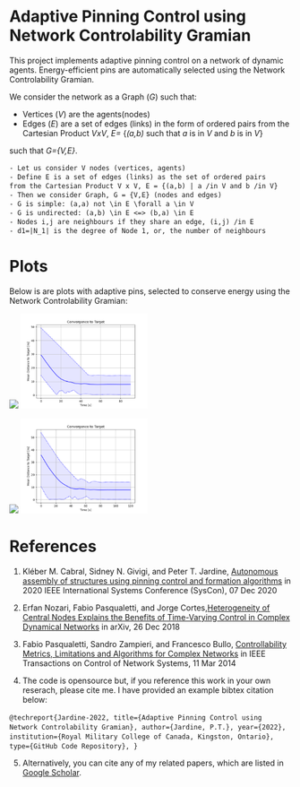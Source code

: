 # Adaptive Pinning Control using Network Controlability Gramian 

This project implements adaptive pinning control on a network of dynamic agents. 
Energy-efficient pins are automatically selected using the Network Controlability Gramian.

We consider the network as a Graph (*G*) such that:

- Vertices (*V*) are the agents(nodes)
- Edges (*E*) are a set of edges (links) in the form of ordered pairs from the Cartesian Product *VxV*, *E=* {*(a,b)* such that *a* is in *V* and *b* is in *V*}


such that *G={V,E}*.
  


    - Let us consider V nodes (vertices, agents)
    - Define E is a set of edges (links) as the set of ordered pairs
    from the Cartesian Product V x V, E = {(a,b) | a /in V and b /in V}
    - Then we consider Graph, G = {V,E} (nodes and edges)
    - G is simple: (a,a) not \in E \forall a \in V 
    - G is undirected: (a,b) \in E <=> (b,a) \in E
    - Nodes i,j are neighbours if they share an edge, (i,j) /in E
    - d1=|N_1| is the degree of Node 1, or, the number of neighbours


# Plots

Below is are plots with adaptive pins, selected to conserve energy using the Network Controlability Gramian:

<p float="center">
    <img src="https://github.com/tjards/pinning_swarming/blob/master/Figs/animation_pin_10.gif" width="45%" />
    <img src="https://github.com/tjards/pinning_swarming/blob/master/Figs/convergence_pin_10.png" width="45%" />
    
</p>

<p float="center">
    <img src="https://github.com/tjards/pinning_swarming/blob/master/Figs/animation_pin_9.gif" width="45%" />
    <img src="https://github.com/tjards/pinning_swarming/blob/master/Figs/convergence_pin_9.png" width="45%" />
    
</p>




# References 

1. Kléber M. Cabral, Sidney N. Givigi, and Peter T. Jardine, [Autonomous assembly of structures using pinning control and formation algorithms](https://ieeexplore-ieee-org.proxy.queensu.ca/document/9275901) in 2020 IEEE International Systems Conference (SysCon), 07 Dec 2020

2. Erfan Nozari, Fabio Pasqualetti, and Jorge Cortes,[Heterogeneity of Central Nodes Explains the Benefits of Time-Varying Control in Complex Dynamical Networks](https://arxiv.org/abs/1611.06485) in arXiv, 26 Dec 2018

3. Fabio Pasqualetti, Sandro Zampieri, and Francesco Bullo, [Controllability Metrics, Limitations and Algorithms for Complex Networks](https://ieeexplore-ieee-org.proxy.queensu.ca/stamp/stamp.jsp?tp=&arnumber=6762966) in IEEE Transactions on Control of Network Systems, 11 Mar 2014

4. The code is opensource but, if you reference this work in your own reserach, please cite me. I have provided an example bibtex citation below:

`@techreport{Jardine-2022,
  title={Adaptive Pinning Control using Network Controlability Gramian},
  author={Jardine, P.T.},
  year={2022},
  institution={Royal Military College of Canada, Kingston, Ontario},
  type={GitHub Code Repository},
}`

5. Alternatively, you can cite any of my related papers, which are listed in [Google Scholar](https://scholar.google.com/citations?hl=en&user=RGlv4ZUAAAAJ&view_op=list_works&sortby=pubdate).















 

